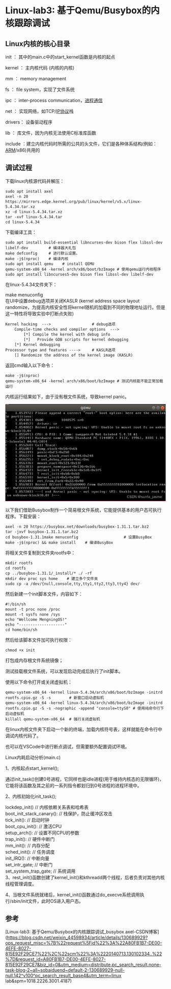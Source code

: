 # Linux-lab3: 基于Qemu/Busybox的内核跟踪调试

## Linux内核的核心目录


init ： 其中的main.c中的start\_kernel函数是内核的起点

kernel ： 主内核代码 (内核的内核)

mm ： memory management

fs ： file system，实现了文件系统

ipc ： inter\-process communication，[进程通信](https://so.csdn.net/so/search?q=%E8%BF%9B%E7%A8%8B%E9%80%9A%E4%BF%A1&spm=1001.2101.3001.7020)

net ： 实现网络，如TCP/[IP协议](https://so.csdn.net/so/search?q=IP%E5%8D%8F%E8%AE%AE&spm=1001.2101.3001.7020)栈

drivers： 设备驱动程序

lib ： 库文件，因为内核无法使用C标准库函数

include ：建立内核代码时所需的公共的头文件，它们是各种体系结构(例如：[ARM](https://so.csdn.net/so/search?q=ARM&spm=1001.2101.3001.7020)/x86)共用的

## 调试过程


下载linux内核源代码并解压：

    sudo apt install axel
    axel -n 20 https://mirrors.edge.kernel.org/pub/linux/kernel/v5.x/linux-5.4.34.tar.xz
    xz -d linux-5.4.34.tar.xz
    tar -xvf linux-5.4.34.tar
    cd linux-5.4.34

  

下载编译工具：

    sudo apt install build-essential libncurses-dev bison flex libssl-dev libelf-dev         # 编译器大礼包
    make defconfig     # 进行默认设置。
    make -j$(nproc)    # 编译内核
    sudo apt install qemu    # install QEMU
    qemu-system-x86_64 -kernel arch/x86/boot/bzImage # 使用qemu运行内核程序
    sudo apt install libncurses5-dev bison flex libssl-dev libelf-dev 

  

在linux-5.4.34文件夹下：

make menuconfig  
在UI中设置debug选项并关闭KASLR (kernel address space layout randomize，为提高内核安全性将kernel随机的加载到不同的物理地址运行。但是这一特性将导致实验中打断点失败)

    Kernel hacking  --->                  # debug选项    
    	Compile-time checks and compiler options  --->        
    		[*] Compile the kernel with debug info        
    		[*]   Provide GDB scripts for kernel debugging    
    	[*] Kernel debugging
    Processor type and features ---->     # KASLR选项    
    	[] Randomize the address of the kernel image (KASLR)

  

 返回cmd输入以下命令：

    make -j$(nproc)
    qemu-system-x86_64 -kernel arch/x86/boot/bzImage # 测试内核能不能正常加载运行

  

内核运行结果如下，由于没有根文件系统，导致kernel panic。

![](image/001e115fbbc22fb85ca36855d778ab76-17261579120482.png)

 以下我们借助Busybox制作一个简易根文件系统，它能提供基本的用户态可执行程序。下载安装：

    axel -n 20 https://busybox.net/downloads/busybox-1.31.1.tar.bz2
    tar -jxvf busybox-1.31.1.tar.bz2
    cd busybox-1.31.1make menuconfig                    # 设置BusyBox
    make -j$(nproc) && make install    # 编译BusyBox

 将相关文件复制到文件夹rootfs中：

    mkdir rootfs
    cd rootfs
    cp ../busybox-1.31.1/_install/* ./ -rf
    mkdir dev proc sys home    # 建立多个文件夹
    sudo cp -a /dev/{null,console,tty,tty1,tty2,tty3,tty4} dev/

  

然后新建一个init脚本文件，内容如下：

    #!/bin/sh
    mount -t proc none /proc
    mount -t sysfs none /sys
    echo "Wellcome MengningOS!"
    echo "--------------------"
    cd home/bin/sh

  

然后给该脚本文件加可执行权限：

    chmod +x init

  

打包成内存根文件系统镜像；

测试挂载根文件系统，可以发现启动完成后执行了init脚本。

使用以下命令打开或关闭虚拟机：

    qemu-system-x86_64 -kernel linux-5.4.34/arch/x86/boot/bzImage -initrd rootfs.cpio.gz -S -s        # 新窗口启动虚拟机
    qemu-system-x86_64 -kernel linux-5.4.34/arch/x86/boot/bzImage -initrd rootfs.cpio.gz -S -s -nographic -append "console=ttyS0" # 使用纯命令行下启动虚拟机
    killall qemu-system-x86_64  # 强行关闭虚拟机

  

在linux内核文件夹下启动一个新的终端，加载内核符号表，这样就能在命令行中调试内核代码了。

 也可以在VSCode中进行断点调试，但需要额外配置调试环境。


Linux内耗启动分析(main.c)


 1、内核起点start\_kernel();

通过init\_task()创建0号进程，它同样也是idle进程(用于维持内核态的无限循环)，它能将该函数及其之前的一系列指令都划归到0号进程的进程环境中。

 2、内核初始化init\_task();

lockdep\_init()             // 内核依赖关系表和哈希表  
boot\_init\_stack\_canary():  // 栈保护，防止缓冲区攻击  
tick\_init():               // 启动时钟  
boot\_cpu\_init():           // 激活CPU  
setup\_arch():              // 设置不同CPU的参数  
trap\_init():               // 硬件中断门  
mm\_init():                 // 内存分配  
sched\_init():              // 任务调度  
init\_IRQ():                // 中断向量  
set\_intr\_gate;             // 中断门  
set\_system\_trap\_gate;      // 系统调用  
3、rest\_init()函数创建了kernel\_init()和kthreadd两个线程，后者负责对其他内核线程管理调度。

 4、当根文件系统就绪后，kernel\_init()函数通过do\_execve系统调用执行/sbin/init文件，此时OS进入用户态。



## 参考

[Linux-lab3: 基于Qemu/Busybox的内核跟踪调试_busybox axel-CSDN博客](https://blog.csdn.net/weixin_44598934/article/details/130689929?ops_request_misc=%7B%22request%5Fid%22%3A%22A80FB1B7-DE00-4EFE-8027-815E92F29CE7%22%2C%22scm%22%3A%2220140713.130102334..%22%7D&request_id=A80FB1B7-DE00-4EFE-8027-815E92F29CE7&biz_id=0&utm_medium=distribute.pc_search_result.none-task-blog-2~all~sobaiduend~default-2-130689929-null-null.142^v100^pc_search_result_base4&utm_term=linux lab&spm=1018.2226.3001.4187)